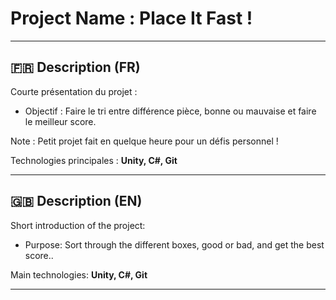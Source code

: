 # Project Name : Place It Fast !
---

## 🇫🇷 Description (FR)  
Courte présentation du projet :  
- Objectif : Faire le tri entre différence pièce, bonne ou mauvaise et faire le meilleur score.

Note : Petit projet fait en quelque heure pour un défis personnel ! 

Technologies principales : **Unity, C#, Git**  

---

## 🇬🇧 Description (EN)  
Short introduction of the project:  
- Purpose: Sort through the different boxes, good or bad, and get the best score..  

Main technologies: **Unity, C#, Git**  

---
